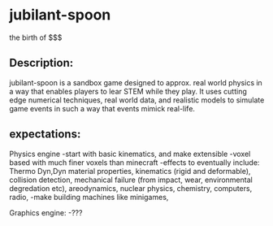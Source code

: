 # jubilant-spoon
the birth of $$$

## Description:

jubilant-spoon is a sandbox game designed to approx. real world physics in a way that enables players to lear STEM while they play. It uses cutting edge numerical techniques, real world data, and realistic models to simulate game events in such a way that events mimick real-life.

## expectations:

Physics engine
  -start with basic kinematics, and make extensible
  -voxel based with much finer voxels than minecraft
  -effects to eventually include: Thermo Dyn,Dyn material properties, kinematics (rigid and deformable), collision detection,
    mechanical failure (from impact, wear, environmental degredation etc), areodynamics, nuclear physics, chemistry, computers,
    radio,
  -make building machines like minigames,
  
Graphics engine:
  -???
  
